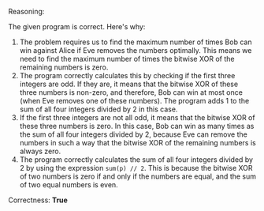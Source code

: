 Reasoning:

The given program is correct. Here's why:

1.  The problem requires us to find the maximum number of times Bob can win against Alice if Eve removes the numbers optimally. This means we need to find the maximum number of times the bitwise XOR of the remaining numbers is zero.
2.  The program correctly calculates this by checking if the first three integers are odd. If they are, it means that the bitwise XOR of these three numbers is non-zero, and therefore, Bob can win at most once (when Eve removes one of these numbers). The program adds 1 to the sum of all four integers divided by 2 in this case.
3.  If the first three integers are not all odd, it means that the bitwise XOR of these three numbers is zero. In this case, Bob can win as many times as the sum of all four integers divided by 2, because Eve can remove the numbers in such a way that the bitwise XOR of the remaining numbers is always zero.
4.  The program correctly calculates the sum of all four integers divided by 2 by using the expression `sum(p) // 2`. This is because the bitwise XOR of two numbers is zero if and only if the numbers are equal, and the sum of two equal numbers is even.

Correctness: **True**